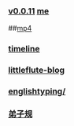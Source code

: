 ### [v0.0.11](https://github.com/shanuan/blog/edit/master/README.md) [me](https://shanuan.github.io/blog/)
##[mp4](mp4)
### [timeline](timeline.html)
### [littleflute-blog](https://littleflute.github.io/blog/)
### [englishtyping/](https://shanuan.github.io/englishtyping/)
### [弟子规](https://shanuan.github.io/dizigui/)

